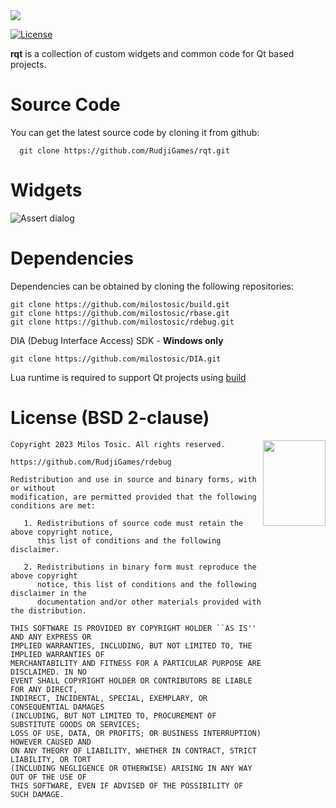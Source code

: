 <img src="https://rudji.com/images/lib/rqt.png"/>

[![License](https://img.shields.io/badge/license-BSD--2%20clause-blue.svg)](https://github.com/RudjiGames/rqt/blob/master/LICENSE)

**rqt** is a collection of custom widgets and common code for Qt based projects.

Source Code
======

You can get the latest source code by cloning it from github:

      git clone https://github.com/RudjiGames/rqt.git 

Widgets
======

![Assert dialog](https://github.com/milostosic/rqt/blob/master/resources/rqt_assert.png)

Dependencies
======

Dependencies can be obtained by cloning the following repositories:

	git clone https://github.com/milostosic/build.git
	git clone https://github.com/milostosic/rbase.git
	git clone https://github.com/milostosic/rdebug.git

DIA (Debug Interface Access) SDK - **Windows only**

	git clone https://github.com/milostosic/DIA.git 

Lua runtime is required to support Qt projects using [build](https://github.com/milostosic/build)

License (BSD 2-clause)
======

<a href="http://opensource.org/licenses/BSD-2-Clause" target="_blank">
<img align="right" src="https://opensource.org/wp-content/uploads/2022/10/osi-badge-dark.svg" width="100" height="137">
</a>

	Copyright 2023 Milos Tosic. All rights reserved.
	
	https://github.com/RudjiGames/rdebug
	
	Redistribution and use in source and binary forms, with or without
	modification, are permitted provided that the following conditions are met:
	
	   1. Redistributions of source code must retain the above copyright notice,
	      this list of conditions and the following disclaimer.
	
	   2. Redistributions in binary form must reproduce the above copyright
	      notice, this list of conditions and the following disclaimer in the
	      documentation and/or other materials provided with the distribution.
	
	THIS SOFTWARE IS PROVIDED BY COPYRIGHT HOLDER ``AS IS'' AND ANY EXPRESS OR
	IMPLIED WARRANTIES, INCLUDING, BUT NOT LIMITED TO, THE IMPLIED WARRANTIES OF
	MERCHANTABILITY AND FITNESS FOR A PARTICULAR PURPOSE ARE DISCLAIMED. IN NO
	EVENT SHALL COPYRIGHT HOLDER OR CONTRIBUTORS BE LIABLE FOR ANY DIRECT,
	INDIRECT, INCIDENTAL, SPECIAL, EXEMPLARY, OR CONSEQUENTIAL DAMAGES
	(INCLUDING, BUT NOT LIMITED TO, PROCUREMENT OF SUBSTITUTE GOODS OR SERVICES;
	LOSS OF USE, DATA, OR PROFITS; OR BUSINESS INTERRUPTION) HOWEVER CAUSED AND
	ON ANY THEORY OF LIABILITY, WHETHER IN CONTRACT, STRICT LIABILITY, OR TORT
	(INCLUDING NEGLIGENCE OR OTHERWISE) ARISING IN ANY WAY OUT OF THE USE OF
	THIS SOFTWARE, EVEN IF ADVISED OF THE POSSIBILITY OF SUCH DAMAGE. 
